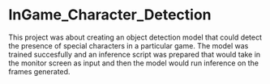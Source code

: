 # InGame_Character_Detection
This project was about creating an object detection model that could detect the presence of special characters in a particular game. The model was trained succesfully and an inference script was prepared that would take in the monitor screen as input and then the model would run inference on the frames generated. 
